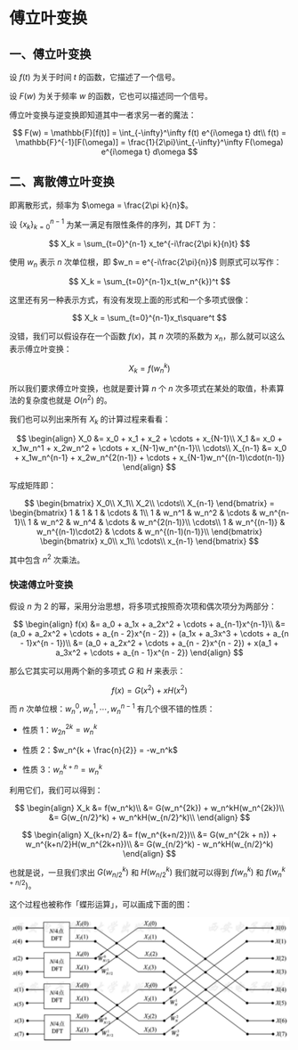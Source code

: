 # 傅立叶变换

## 一、傅立叶变换

设 $f(t)$ 为关于时间 $t$ 的函数，它描述了一个信号。

设 $F(w)$ 为关于频率 $w$ 的函数，它也可以描述同一个信号。

傅立叶变换与逆变换即知道其中一者求另一者的魔法：


$$
F(w) = \mathbb{F}[f(t)] = \int_{-\infty}^\infty f(t) e^{i\omega t} dt\\
f(t) = \mathbb{F}^{-1}[F(\omega)] = \frac{1}{2\pi}\int_{-\infty}^\infty F(\omega) e^{i\omega t} d\omega
$$

## 二、离散傅立叶变换

即离散形式，频率为 $\omega = \frac{2\pi k}{n}$。

设 $\{x_k\}_{k=0}^{n-1}$ 为某一满足有限性条件的序列，其 DFT 为：

$$
X_k = \sum_{t=0}^{n-1} x_te^{-i\frac{2\pi k}{n}t}
$$

使用 $w_{n}$ 表示 $n$ 次单位根，即 $w_n = e^{-i\frac{2\pi}{n}}$ 则原式可以写作：

$$
X_k = \sum_{t=0}^{n-1}x_t(w_n^{k})^t
$$

这里还有另一种表示方式，有没有发现上面的形式和一个多项式很像：

$$
X_k = \sum_{t=0}^{n-1}x_t\square^t
$$

没错，我们可以假设存在一个函数 $f(x)$，其 $n$ 次项的系数为 $x_n$，那么就可以这么表示傅立叶变换：

$$
X_k = f(w_n^k)
$$

所以我们要求傅立叶变换，也就是要计算 $n$ 个 $n$ 次多项式在某处的取值，朴素算法的复杂度也就是 $O(n^2)$ 的。

我们也可以列出来所有 $X_k$ 的计算过程来看看：

$$
\begin{align}
X_0 &= x_0 + x_1 + x_2 + \cdots + x_{N-1}\\
X_1 &= x_0 + x_1w_n^1 + x_2w_n^2 + \cdots + x_{N-1}w_n^{n-1}\\
\cdots\\
X_{n-1} &= x_0 + x_1w_n^{n-1} + x_2w_n^{2(n-1)} + \cdots + x_{N-1}w_n^{(n-1)\cdot(n-1)}
\end{align}
$$

写成矩阵即：

$$
\begin{bmatrix}
X_0\\
X_1\\
X_2\\
\cdots\\
X_{n-1}
\end{bmatrix} = \begin{bmatrix}
1 & 1 & 1 & \cdots & 1\\
1 & w_n^1 & w_n^2 & \cdots & w_n^{n-1}\\
1 & w_n^2 & w_n^4 & \cdots & w_n^{2(n-1)}\\
\cdots\\
1 & w_n^{(n-1)} & w_n^{(n-1)\cdot2} & \cdots & w_n^{(n-1)(n-1)}\\
\end{bmatrix} \begin{bmatrix}
x_0\\
x_1\\
\cdots\\
x_{n-1}
\end{bmatrix}
$$

其中包含 $n^2$ 次乘法。

### 快速傅立叶变换

假设 $n$ 为 $2$ 的幂，采用分治思想，将多项式按照奇次项和偶次项分为两部分：

$$
\begin{align}
f(x)
&= a_0 + a_1x + a_2x^2 + \cdots + a_{n-1}x^{n-1}\\
&= (a_0 + a_2x^2 + \cdots + a_{n - 2}x^{n - 2}) + (a_1x + a_3x^3 + \cdots + a_{n - 1}x^{n - 1})\\
&= (a_0 + a_2x^2 + \cdots + a_{n - 2}x^{n - 2}) + x(a_1 + a_3x^2 + \cdots + a_{n - 1}x^{n - 2})
\end{align}
$$

那么它其实可以用两个新的多项式 $G$ 和 $H$ 来表示：

$$
f(x) = G(x^2) + x H(x^2)
$$

而 $n$ 次单位根：$w_n^0, w_n^1, \cdots, w_n^{n-1}$ 有几个很不错的性质：

- 性质 1：$w_{2n}^{2k} = w_n^k$

- 性质 2：$w_n^{k + \frac{n}{2}} = -w_n^k$​
- 性质 3：$w_n^{k + n} = w_n^k$

利用它们，我们可以得到：

$$
\begin{align}
X_k
&= f(w_n^k)\\
&= G(w_n^{2k}) + w_n^kH(w_n^{2k})\\
&= G(w_{n/2}^k) + w_n^kH(w_{n/2}^k)\\
\end{align}
$$

$$
\begin{align}
X_{k+n/2}
&= f(w_n^{k+n/2})\\
&= G(w_n^{2k + n}) + w_n^{k+n/2}H(w_n^{2k+n})\\
&= G(w_{n/2}^k) - w_n^kH(w_{n/2}^k)
\end{align}
$$

也就是说，一旦我们求出 $G(w_{n/2}^k)$ 和 $H(w_{n/2}^k)$ 我们就可以得到 $f(w_n^k)$ 和 $f(w_n^{k + n/2})$。

这个过程也被称作「蝶形运算」，可以画成下面的图：

![image-20240620095640900](./assets/image-20240620095640900.png)